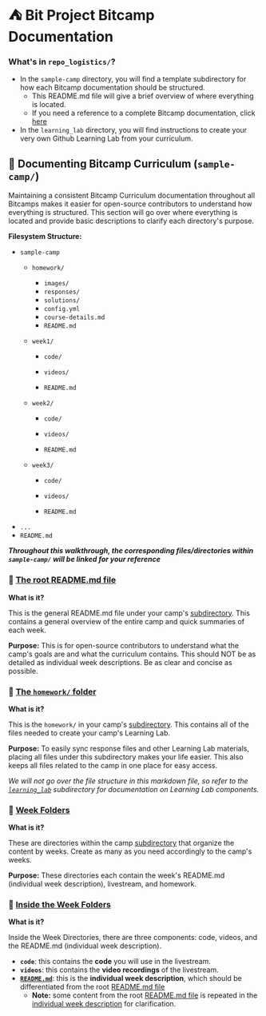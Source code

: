 # :tent: Bit Project Bitcamp Documentation

### What's in `repo_logistics/`?

* In the `sample-camp` directory, you will find a template subdirectory for how each Bitcamp documentation should be structured.
  * This README.md file will give a brief overview of where everything is located.
  * If you need a reference to a complete Bitcamp documentation, click [here](https://github.com/bitprj/BitCamp/tree/master/Serverless-Functions)
* In the `learning_lab` directory, you will find instructions to create your very own Github Learning Lab from your curriculum.

## :deciduous_tree: Documenting Bitcamp Curriculum (`sample-camp/`)

Maintaining a consistent Bitcamp Curriculum documentation throughout all Bitcamps makes it easier for open-source contributors to understand how everything is structured. This section will go over where everything is located and provide basic descriptions to clarify each directory's purpose.

**Filesystem Structure:**

* `sample-camp`
  * `homework/`

    * `images/`
    * `responses/`
    * `solutions/`
    * `config.yml`
    * `course-details.md`
    * `README.md`

  * `week1/`

    * `code/`
    * `videos/`

    * `README.md`

  * `week2/`

    * `code/`
    * `videos/`

    * `README.md`

  * `week3/`

    * `code/`
    * `videos/`

    * `README.md`
 * `...`
 * `README.md`

***Throughout this walkthrough, the corresponding files/directories within `sample-camp/` will be linked for your reference***

### :book: [The root README.md file](https://github.com/emsesc/BitCamp/blob/sample-camp/repo_logistics/sample-camp/README.md)

**What is it?**

This is the general README.md file under your camp's [subdirectory](https://github.com/emsesc/BitCamp/tree/sample-camp/repo_logistics/sample-camp). This contains a general overview of the entire camp and quick summaries of each week.

**Purpose:** This is for open-source contributors to understand what the camp's goals are and what the curriculum contains. This should NOT be as detailed as individual week descriptions. Be as clear and concise as possible.



### :file_folder: [The `homework/` folder](https://github.com/emsesc/BitCamp/tree/sample-camp/repo_logistics/homework) 

**What is it?**

This is the `homework/` in your camp's [subdirectory](https://github.com/emsesc/BitCamp/tree/sample-camp/repo_logistics/sample-camp). This contains all of the files needed to create your camp's Learning Lab.

**Purpose:** To easily sync response files and other Learning Lab materials, placing all files under this subdirectory makes your life easier. This also keeps all files related to the camp in one place for easy access.

*We will not go over the file structure in this markdown file, so refer to the [`learning_lab`](https://github.com/bitprj/BitCamp/tree/master/repo_logistics/learning_lab) subdirectory for documentation on Learning Lab components.*

### :file_folder: [Week Folders](https://github.com/emsesc/BitCamp/blob/repo-logistics/repo_logistics/sample-camp)

**What is it?**

These are directories within the camp [subdirectory](https://github.com/emsesc/BitCamp/blob/repo-logistics/repo_logistics/sample-camp) that organize the content by weeks. Create as many as you need accordingly to the camp's weeks.

**Purpose:** These directories each contain the week's README.md (individual week description), livestream, and homework.

### :open_file_folder: [Inside the Week Folders](https://github.com/emsesc/BitCamp/blob/repo-logistics/repo_logistics/sample-camp/week1)

**What is it?**

Inside the Week Directories, there are three components: code, videos, and the README.md (individual week description).

* **`code`**: this contains the **code** you will use in the livestream.
* **`videos`**: this contains the **video recordings** of the livestream.
* [**`README.md`**](https://github.com/emsesc/BitCamp/blob/repo-logistics/repo_logistics/sample-camp/week1/README.md): this is the **individual week description**, which should be differentiated from the root [README.md file](https://github.com/emsesc/BitCamp/blob/repo-logistics/repo_logistics/sample-camp/README.md)
  * **Note:** some content from the root [README.md file](https://github.com/emsesc/BitCamp/blob/repo-logistics/repo_logistics/sample-camp/README.md) is repeated in the [individual week description](https://github.com/emsesc/BitCamp/blob/repo-logistics/repo_logistics/sample-camp/week1/README.md) for clarification.
  
